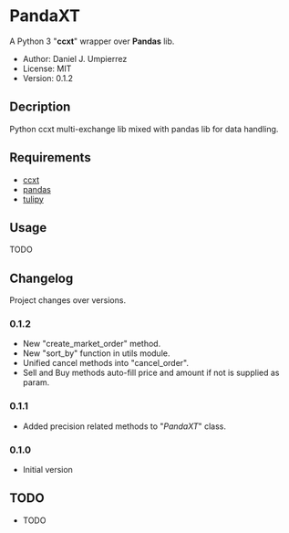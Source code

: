 # PandaXT

A Python 3 "__ccxt__" wrapper over __Pandas__ lib.

 - Author: Daniel J. Umpierrez
 - License: MIT
 - Version: 0.1.2

## Decription

Python ccxt multi-exchange lib mixed with pandas lib for data handling.

## Requirements

 - [ccxt](https://github.com/ccxt/ccxt)
 - [pandas](https://github.com/pandas-dev/pandas)
 - [tulipy](https://github.com/cirla/tulipy)

## Usage
TODO

## Changelog
Project changes over versions.

### 0.1.2
- New "create_market_order" method.
- New "sort_by" function in utils module.
- Unified cancel methods into "cancel_order".
- Sell and Buy methods auto-fill price and amount if not is supplied as param.

### 0.1.1
- Added precision related methods to "_PandaXT_" class.

### 0.1.0
- Initial version

## TODO
- TODO